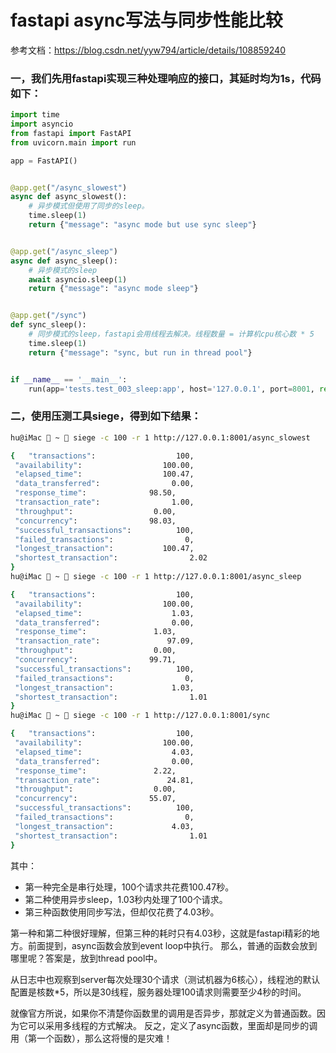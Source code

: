 # fastapi async写法与同步性能比较

参考文档：<https://blog.csdn.net/yyw794/article/details/108859240>

### 一，我们先用fastapi实现三种处理响应的接口，其延时均为1s，代码如下：
```python
import time
import asyncio
from fastapi import FastAPI
from uvicorn.main import run

app = FastAPI()


@app.get("/async_slowest")
async def async_slowest():
    # 异步模式但使用了同步的sleep。
    time.sleep(1)
    return {"message": "async mode but use sync sleep"}


@app.get("/async_sleep")
async def async_sleep():
    # 异步模式的sleep
    await asyncio.sleep(1)
    return {"message": "async mode sleep"}


@app.get("/sync")
def sync_sleep():
    # 同步模式的sleep，fastapi会用线程去解决。线程数量 = 计算机cpu核心数 * 5
    time.sleep(1)
    return {"message": "sync, but run in thread pool"}


if __name__ == '__main__':
    run(app='tests.test_003_sleep:app', host='127.0.0.1', port=8001, reload=True)
```

### 二，使用压测工具siege，得到如下结果：
```bash
hu@iMac  ~  siege -c 100 -r 1 http://127.0.0.1:8001/async_slowest

{	"transactions":			         100,
 "availability":			      100.00,
 "elapsed_time":			      100.47,
 "data_transferred":		        0.00,
 "response_time":		       98.50,
 "transaction_rate":		        1.00,
 "throughput":			        0.00,
 "concurrency":			       98.03,
 "successful_transactions":	         100,
 "failed_transactions":		           0,
 "longest_transaction":		      100.47,
 "shortest_transaction":		        2.02
}
hu@iMac  ~  siege -c 100 -r 1 http://127.0.0.1:8001/async_sleep

{	"transactions":			         100,
 "availability":			      100.00,
 "elapsed_time":			        1.03,
 "data_transferred":		        0.00,
 "response_time":		        1.03,
 "transaction_rate":		       97.09,
 "throughput":			        0.00,
 "concurrency":			       99.71,
 "successful_transactions":	         100,
 "failed_transactions":		           0,
 "longest_transaction":		        1.03,
 "shortest_transaction":		        1.01
}
hu@iMac  ~  siege -c 100 -r 1 http://127.0.0.1:8001/sync

{	"transactions":			         100,
 "availability":			      100.00,
 "elapsed_time":			        4.03,
 "data_transferred":		        0.00,
 "response_time":		        2.22,
 "transaction_rate":		       24.81,
 "throughput":			        0.00,
 "concurrency":			       55.07,
 "successful_transactions":	         100,
 "failed_transactions":		           0,
 "longest_transaction":		        4.03,
 "shortest_transaction":		        1.01
}
```
其中：
  - 第一种完全是串行处理，100个请求共花费100.47秒。
  - 第二种使用异步sleep，1.03秒内处理了100个请求。
  - 第三种函数使用同步写法，但却仅花费了4.03秒。

第一种和第二种很好理解，但第三种的耗时只有4.03秒，这就是fastapi精彩的地方。前面提到，async函数会放到event loop中执行。 那么，普通的函数会放到哪里呢？答案是，放到thread pool中。

从日志中也观察到server每次处理30个请求（测试机器为6核心），线程池的默认配置是核数*5，所以是30线程，服务器处理100请求则需要至少4秒的时间。

就像官方所说，如果你不清楚你函数里的调用是否异步，那就定义为普通函数。因为它可以采用多线程的方式解决。
反之，定义了async函数，里面却是同步的调用（第一个函数），那么这将慢的是灾难！
